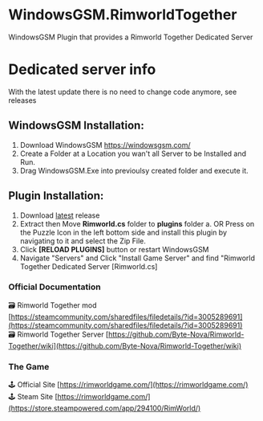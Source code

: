 # WindowsGSM.RimworldTogether
WindowsGSM Plugin that provides a Rimworld Together Dedicated Server

# Dedicated server info
With the latest update there is no need to change code anymore, see releases

## WindowsGSM Installation: 
1. Download  WindowsGSM https://windowsgsm.com/ 
2. Create a Folder at a Location you wan't all Server to be Installed and Run.
4. Drag WindowsGSM.Exe into previoulsy created folder and execute it.

## Plugin Installation:
1. Download [latest](https://github.com/CreepNo1C/WindowsGSM.RimworldTogether/releases/latest) release
2. Extract then Move **Rimworld.cs** folder to **plugins** folder
  a. OR Press on the Puzzle Icon in the left bottom side and install this plugin by navigating to it and select the Zip File.
4. Click **[RELOAD PLUGINS]** button or restart WindowsGSM
5. Navigate "Servers" and Click "Install Game Server" and find "Rimworld Together Dedicated Server [Rimworld.cs]


### Official Documentation
🗃️ Rimworld Together mod [https://steamcommunity.com/sharedfiles/filedetails/?id=3005289691](https://steamcommunity.com/sharedfiles/filedetails/?id=3005289691)<br/>
🗃️ Rimworld Together Server [https://github.com/Byte-Nova/Rimworld-Together/wiki](https://github.com/Byte-Nova/Rimworld-Together/wiki)

### The Game
🕹️ Official Site [https://rimworldgame.com/](https://rimworldgame.com/)<br/>
🕹️ Steam Site [https://rimworldgame.com/](https://store.steampowered.com/app/294100/RimWorld/)
